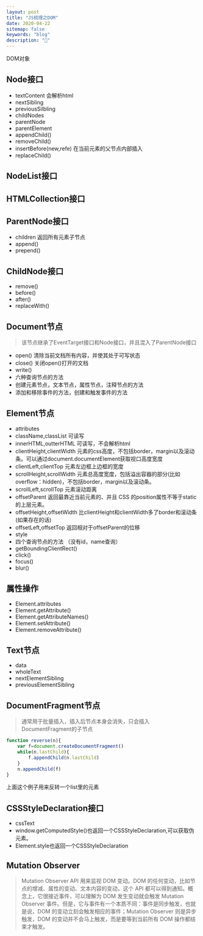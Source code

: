 ```yaml
---
layout: post
title: "JS梳理之DOM"
date: 2020-04-22
sitemap: false
keywords: "blog"
description: "🚀"
---
```


DOM对象

## Node接口
* textContent 会解析html
* nextSibling
* previousSilbling
* childNodes
* parentNode
* parentElement
* appendChild()
* removeChild()
* insertBefore(new,refe)  在当前元素的父节点内部插入
* replaceChild()

## NodeList接口

## HTMLCollection接口

## ParentNode接口
* children  返回所有元素子节点
* append()
* prepend()

## ChildNode接口
* remove()
* before()
* after()
* replaceWith()

## Document节点
> 该节点继承了EventTarget接口和Node接口，并且混入了ParentNode接口

* open() 清除当前文档所有内容，并使其处于可写状态
* close()  关闭open()打开的文档
* write()
* 六种查询节点的方法
* 创建元素节点，文本节点，属性节点，注释节点的方法
* 添加和移除事件的方法，创建和触发事件的方法

## Element节点
* attributes
* className,classList  可读写
* innerHTML,outterHTML  可读写，不会解析html
* clientHeight,clientWidth  元素的css高度，不包括border，margin以及滚动条。可以通过document.documentElement获取视口高度宽度
* clientLeft,clientTop  元素左边框上边框的宽度
* scrollHeight,scrollWidth 元素总高度宽度，包括溢出容器的部分(比如overflow：hidden)，不包括border，margin以及滚动条。
* scrollLeft,scrollTop  元素滚动距离
* offsetParent 返回最靠近当前元素的、并且 CSS 的position属性不等于static的上层元素。
* offsetHeight,offsetWidth  比clientHeight和clientWidth多了border和滚动条(如果存在的话)
* offsetLeft,offsetTop  返回相对于offsetParent的位移
* style
* 四个查询节点的方法 （没有id，name查询）
* getBoundingClientRect()
* click()
* focus()
* blur()

## 属性操作
* Element.attributes
* Element.getAttribute()
* Element.getAttributeNames()
* Element.setAttribute()
* Element.removeAttribute()

## Text节点
* data
* wholeText
* nextElementSibling
* previousElementSibling

## DocumentFragment节点
> 通常用于批量插入，插入后节点本身会消失，只会插入DocumentFragment的子节点
```javascript
function reverse(n){
    var f=document.createDocumentFragment()
    while(n.lastChild){
        f.appendChild(n.lastChild)
    }
    n.appendChild(f)
}
```

上面这个例子用来反转一个list里的元素

## CSSStyleDeclaration接口
* cssText
* window.getComputedStyle()也返回一个CSSStyleDeclaration,可以获取伪元素。
* Element.style也返回一个CSSStyleDeclaration

## Mutation Observer
> Mutation Observer API 用来监视 DOM 变动。DOM 的任何变动，比如节点的增减、属性的变动、文本内容的变动，这个 API 都可以得到通知。概念上，它很接近事件，可以理解为 DOM 发生变动就会触发 Mutation Observer 事件。但是，它与事件有一个本质不同：事件是同步触发，也就是说，DOM 的变动立刻会触发相应的事件；Mutation Observer 则是异步触发，DOM 的变动并不会马上触发，而是要等到当前所有 DOM 操作都结束才触发。


